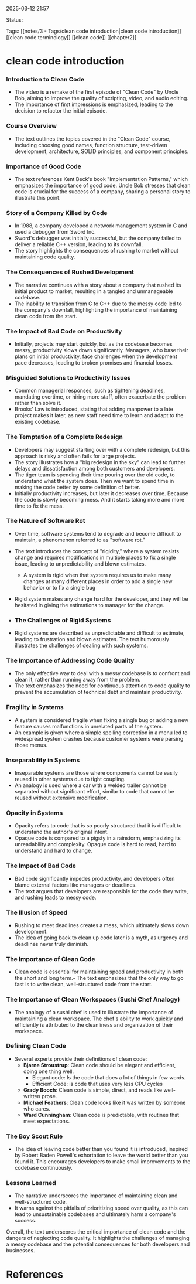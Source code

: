 
2025-03-12 21:57

Status:

Tags: [[notes/3 - Tags/clean code introduction|clean code introduction]] [[clean code terminology]] [[clean code]] [[chapter2]]


# clean code introduction


### Introduction to Clean Code

- The video is a remake of the first episode of "Clean Code" by Uncle Bob, aiming to improve the quality of scripting, video, and audio editing.
- The importance of first impressions is emphasized, leading to the decision to refactor the initial episode.

### Course Overview

- The text outlines the topics covered in the "Clean Code" course, including choosing good names, function structure, test-driven development, architecture, SOLID principles, and component principles.

### Importance of Good Code

- The text references Kent Beck's book "Implementation Patterns," which emphasizes the importance of good code. Uncle Bob stresses that clean code is crucial for the success of a company, sharing a personal story to illustrate this point.

### Story of a Company Killed by Code

- In 1988, a company developed a network management system in C and used a debugger from Sword Inc.
- Sword's debugger was initially successful, but the company failed to deliver a reliable C++ version, leading to its downfall.
- The story highlights the consequences of rushing to market without maintaining code quality.

### The Consequences of Rushed Development

- The narrative continues with a story about a company that rushed its initial product to market, resulting in a tangled and unmanageable codebase.
- The inability to transition from C to C++ due to the messy code led to the company's downfall, highlighting the importance of maintaining clean code from the start.

### The Impact of Bad Code on Productivity

- Initially, projects may start quickly, but as the codebase becomes messy, productivity slows down significantly. Managers, who base their plans on initial productivity, face challenges when the development pace decreases, leading to broken promises and financial losses.

### Misguided Solutions to Productivity Issues

- Common managerial responses, such as tightening deadlines, mandating overtime, or hiring more staff, often exacerbate the problem rather than solve it.
- Brooks' Law is introduced, stating that adding manpower to a late project makes it later, as new staff need time to learn and adapt to the existing codebase.

### The Temptation of a Complete Redesign

- Developers may suggest starting over with a complete redesign, but this approach is risky and often fails for large projects.
- The story illustrates how a "big redesign in the sky" can lead to further delays and dissatisfaction among both customers and developers.
- The tiger team is spending their time pouring over the old code, to understand what the system does. Then we want to spend time in making the code better by some definition of better.
- Initially productivity increases, but later it decreases over time. Because the code is slowly becoming mess. And it starts taking more and more time to fix the mess.

### The Nature of Software Rot

- Over time, software systems tend to degrade and become difficult to maintain, a phenomenon referred to as "software rot."
- The text introduces the concept of "rigidity," where a system resists change and requires modifications in multiple places to fix a single issue, leading to unpredictability and blown estimates. 
	- A system is rigid when that system requires us to make many changes at many different places in order to add a single new behavior or to fix a single bug
- Rigid system makes any change hard for the developer, and they will be hesitated in giving the estimations to manager for the change.

- ### The Challenges of Rigid Systems

- Rigid systems are described as unpredictable and difficult to estimate, leading to frustration and blown estimates. The text humorously illustrates the challenges of dealing with such systems.

### The Importance of Addressing Code Quality

- The only effective way to deal with a messy codebase is to confront and clean it, rather than running away from the problem.
- The text emphasizes the need for continuous attention to code quality to prevent the accumulation of technical debt and maintain productivity.

### Fragility in Systems

- A system is considered fragile when fixing a single bug or adding a new feature causes malfunctions in unrelated parts of the system.
- An example is given where a simple spelling correction in a menu led to widespread system crashes because customer systems were parsing those menus.

### Inseparability in Systems

- Inseparable systems are those where components cannot be easily reused in other systems due to tight coupling.
- An analogy is used where a car with a welded trailer cannot be separated without significant effort, similar to code that cannot be reused without extensive modification.

### Opacity in Systems

- Opacity refers to code that is so poorly structured that it is difficult to understand the author's original intent.
- Opaque code is compared to a pigsty in a rainstorm, emphasizing its unreadability and complexity. Opaque code is hard to read, hard to understand and hard to change.

### The Impact of Bad Code

- Bad code significantly impedes productivity, and developers often blame external factors like managers or deadlines.
- The text argues that developers are responsible for the code they write, and rushing leads to messy code.

### The Illusion of Speed

- Rushing to meet deadlines creates a mess, which ultimately slows down development.
- The idea of going back to clean up code later is a myth, as urgency and deadlines never truly diminish.

### The Importance of Clean Code

- Clean code is essential for maintaining speed and productivity in both the short and long term.- The text emphasizes that the only way to go fast is to write clean, well-structured code from the start.

### The Importance of Clean Workspaces (Sushi Chef Analogy)

- The analogy of a sushi chef is used to illustrate the importance of maintaining a clean workspace. The chef's ability to work quickly and efficiently is attributed to the cleanliness and organization of their workspace.

### Defining Clean Code

- Several experts provide their definitions of clean code:
    - **Bjarne Stroustrup**: Clean code should be elegant and efficient, doing one thing well.
	    - Elegant code: Is the code that does a lot of things in few words.
	    - Efficient Code: is code that uses very less CPU cycles
    - **Grady Booch**: Clean code is simple, direct, and reads like well-written prose. 
    - **Michael Feathers**: Clean code looks like it was written by someone who cares.
    - **Ward Cunningham**: Clean code is predictable, with routines that meet expectations.

### The Boy Scout Rule

- The idea of leaving code better than you found it is introduced, inspired by Robert Baden Powell's exhortation to leave the world better than you found it. This encourages developers to make small improvements to the codebase continuously.

### Lessons Learned

- The narrative underscores the importance of maintaining clean and well-structured code.
- It warns against the pitfalls of prioritizing speed over quality, as this can lead to unsustainable codebases and ultimately harm a company's success.

Overall, the text underscores the critical importance of clean code and the dangers of neglecting code quality. It highlights the challenges of managing a messy codebase and the potential consequences for both developers and businesses.

# References
